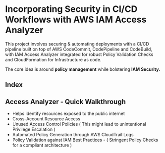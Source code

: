 # Incorporating Security in CI/CD Workflows with AWS IAM Access Analyzer

This project involves securing & automating deployments with a CI/CD pipeline built on top of AWS CodeCommit, CodePipeline and CodeBuild, with IAM Access Analyzer integrated for robust Policy Validation Checks and CloudFormation for Infrastructure as code.

The core idea is around **policy management** while bolstering **IAM Security.**

## Index


## Access Analyzer - Quick Walkthrough

- Helps identify resources exposed to the public internet
- Cross-Account Resource Access
- Unused Access Control Policies ( This might lead to unintentional Privilege Escalation )
- Automated Policy Generation through AWS CloudTrail Logs
- Policy Validation against IAM Best Practices - ( Stringent Policy Checks for a compliant architecture )

## 







